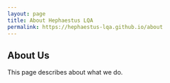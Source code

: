 ```yaml
---
layout: page
title: About Hephaestus LQA
permalink: https://hephaestus-lqa.github.io/about
---
```


## About Us
This page describes about what we do.
